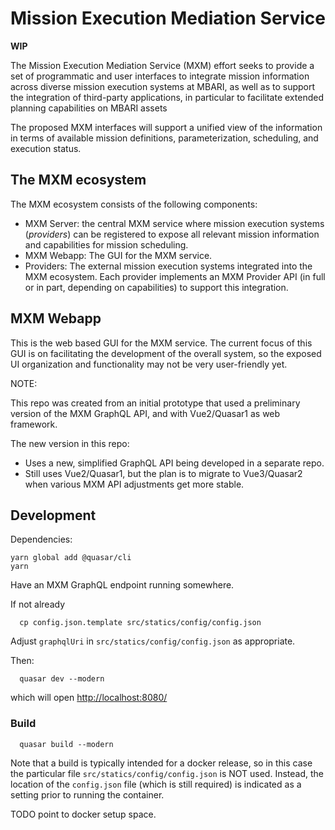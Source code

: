 # Mission Execution Mediation Service

**WIP**

The Mission Execution Mediation Service (MXM) effort seeks to provide a set of
programmatic and user interfaces to integrate mission information across
diverse mission execution systems at MBARI, as well as to support the integration
of third-party applications, in particular to facilitate extended planning
capabilities on MBARI assets

The proposed MXM interfaces will support a unified view of the information in terms
of available mission definitions, parameterization, scheduling, and execution status.

## The MXM ecosystem

The MXM ecosystem consists of the following components:

- MXM Server: the central MXM service where mission execution systems (_providers_)
  can be registered to expose all relevant mission information and capabilities for
  mission scheduling.
- MXM Webapp: The GUI for the MXM service.
- Providers: The external mission execution systems integrated into the MXM ecosystem.
  Each provider implements an MXM Provider API (in full or in part, depending on capabilities)
  to support this integration.

## MXM Webapp

This is the web based GUI for the MXM service.
The current focus of this GUI is on facilitating the development of the overall system,
so the exposed UI organization and functionality may not be very user-friendly yet.

NOTE:

This repo was created from an initial prototype that
used a preliminary version of the MXM GraphQL API,
and with Vue2/Quasar1 as web framework.

The new version in this repo:

- Uses a new, simplified GraphQL API being developed in a separate repo.
- Still uses Vue2/Quasar1, but the plan is to migrate to Vue3/Quasar2
  when various MXM API adjustments get more stable.

## Development

Dependencies:

    yarn global add @quasar/cli
    yarn

Have an MXM GraphQL endpoint running somewhere.

If not already

      cp config.json.template src/statics/config/config.json

Adjust `graphqlUri` in `src/statics/config/config.json` as appropriate.

Then:

      quasar dev --modern

which will open <http://localhost:8080/>

### Build

      quasar build --modern

Note that a build is typically intended for a docker release, so in this case the
particular file `src/statics/config/config.json` is NOT used.
Instead, the location of the `config.json` file (which is still required)
is indicated as a setting prior to running the container.

TODO point to docker setup space.

